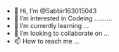 - 👋 Hi, I’m @Sabbir163015043
- 👀 I’m interested in Codeing ..........
- 🌱 I’m currently learning ...
- 💞️ I’m looking to collaborate on ...
- 📫 How to reach me ...

<!---
Sabbir163015043/Sabbir163015043 is a ✨ special ✨ repository because its `README.md` (this file) appears on your GitHub profile.
You can click the Preview link to take a look at your changes.
--->
